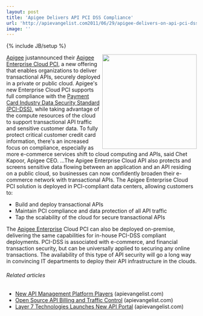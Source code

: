 ```yaml
---
layout: post
title: 'Apigee Delivers API PCI DSS Compliance'
url: 'http://apievangelist.com2011/06/29/apigee-delivers-on-api-pci-dss-compliance/'
image: ''
---
```

{% include JB/setup %}
<a title="Apigee" href="http://apigee.com/"><img src="http://kinlane-productions.s3.amazonaws.com/api-service-providers/apigee-logo.gif"  width="250" align="right" /></a><a title="Apigee" href="http://apigee.com/">Apigee</a> justannounced their <a title="Apigee Enterprise Cloud PCI" href="http://forms.apigee.com/acton/form/549/001c:d-0002/0/index.htm">Apigee Enterprise Cloud PCI</a>, a new offering that enables organizations to deliver transactional APIs, securely deployed in a private or public cloud.
Apigee's new Enterprise Cloud PCI supports full compliance with the <a title="Payment Card Industry Data Security Standard" href="https://www.pcisecuritystandards.org/security_standards/">Payment Card Industry Data Security Standard (PCI-DSS)</a>, while taking advantage of the compute resources of the cloud to support transactional API traffic and sensitive customer data.
To fully protect critical customer credit card information, there's an increased focus on compliance, especially as more e-commerce services shift to cloud computing and APIs, said Chet Kapoor, Apigee CEO. ...The Apigee Enterprise Cloud API also protects and screens sensitive data flowing between an application and an API residing on a public cloud, so businesses can now confidently broaden their e-commerce network with transactional APIs.
The Apigee Enterprise Cloud PCI solution is deployed in PCI-compliant data centers, allowing customers to:
<ul >
     <li>Build and deploy transactional APIs
     </li>
     <li>Maintain PCI compliance and data protection of all API traffic
     </li>
     <li>Tap the scalability of the cloud for secure transactional APIs
     </li>
</ul>The <a title="Apigee Enterprise" href="http://blog.apievangelist.com/2010/10/10/apigee-api-services/">Apigee Enterprise</a> Cloud PCI can also be deployed on-premise, delivering the same capabilities for in-house PCI-DSS compliant deployments.
PCI-DSS is associated with e-commerce, and financial transaction security, but can be universally applied to securing any online transactions. The availability of this type of API security will go a long way in convincing IT departments to deploy their API infrastructure in the clouds.
<h6 >
     Related articles
</h6>
<ul >
     <li >
          <a href="http://blog.apievangelist.com/2011/06/17/new-api-management-platform-players/">New API Management Platform Players</a> (apievangelist.com)
     </li>
     <li >
          <a href="http://blog.apievangelist.com/2011/05/21/open-source-api-billing-and-traffic-control/">Open Source API Billing and Traffic Control</a> (apievangelist.com)
     </li>
     <li >
          <a href="http://blog.apievangelist.com/2011/06/17/layer-7-technologies-launches-new-api-portal/">Layer 7 Technologies Launches New API Portal</a> (apievangelist.com)
     </li>
</ul>
